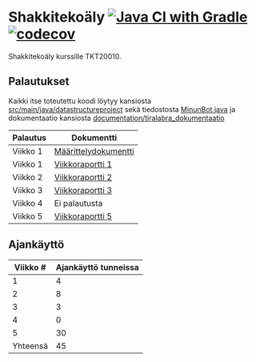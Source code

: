 # Shakkitekoäly [![Java CI with Gradle](https://github.com/pomiska/tiralabra-chessbot/actions/workflows/gradle.yml/badge.svg)](https://github.com/pomiska/tiralabra-chessbot/actions/workflows/gradle.yml)[![codecov](https://codecov.io/gh/pomiska/tiralabra-chessbot/branch/master/graph/badge.svg?token=MvxvF7erhx)](https://codecov.io/gh/pomiska/tiralabra-chessbot)

Shakkitekoäly kurssille TKT20010.

## Palautukset

Kaikki itse toteutettu koodi löytyy kansiosta [src/main/java/datastructureproject](https://github.com/pomiska/tiralabra-chessbot/tree/master/src/main/java/datastructureproject) sekä tiedostosta [MinunBot.java](https://github.com/pomiska/tiralabra-chessbot/blob/master/src/main/java/chess/bot/MinunBot.java) ja dokumentaatio kansiosta [documentation/tiralabra_dokumentaatio](https://github.com/pomiska/tiralabra-chessbot/tree/master/documentation/tiralabra_dokumentaatio)

| Palautus | Dokumentti | 
| --- | --- |
| Viikko 1 | [Määrittelydokumentti](https://github.com/pomiska/tiralabra-chessbot/blob/master/documentation/tiralabra_dokumentaatio/maarittelydokumentti.md) |
| Viikko 1 | [Viikkoraportti 1](https://github.com/pomiska/tiralabra-chessbot/blob/master/documentation/tiralabra_dokumentaatio/viikkoraportti1.md) |
| Viikko 2 | [Viikkoraportti 2](https://github.com/pomiska/tiralabra-chessbot/blob/master/documentation/tiralabra_dokumentaatio/viikkoraportti2.md) |
| Viikko 3 | [Viikkoraportti 3](https://github.com/pomiska/tiralabra-chessbot/blob/master/documentation/tiralabra_dokumentaatio/viikkoraportti3.md) |
| Viikko 4 | Ei palautusta |
| Viikko 5 | [Viikkoraportti 5](https://github.com/pomiska/tiralabra-chessbot/blob/master/documentation/tiralabra_dokumentaatio/viikkoraportti5.md) |

## Ajankäyttö

| Viikko # | Ajankäyttö tunneissa |
| --- | --- |
| 1 | 4 |
| 2 | 8 |
| 3 | 3 |
| 4 | 0 |
| 5 | 30 |
| Yhteensä | 45 |
